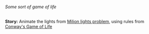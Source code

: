 ###### Some sort of game of life

**Story:** Animate the lights from [Milion lights problem](/6), using rules from [Conway's Game of Life](https://en.wikipedia.org/wiki/Conway%27s_Game_of_Life)